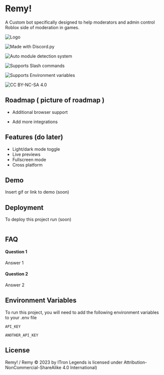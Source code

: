 # Remy! 
A Custom bot specifically designed to help moderators and admin control Roblox side of moderation in games. 



![Logo](https://cdn.discordapp.com/attachments/1121718424398221373/1158021113264230430/Picsart_23-10-01_17-41-28-154.png)


![Made with Discord.py](https://img.shields.io/badge/Made%20with%20Discord.py-0388cb?style=flat&logo=discord&logoColor=white)

![Auto module detection system ](https://img.shields.io/badge/Auto%20module%20detection%20system-4c04ba?style=flat&logo=Discogs&logoColor=Black)

![Supports Slash commands](https://img.shields.io/badge/Supports%20Slash%20commands-0059b3?style=flat&logo=slashdot&logoColor=white)

![Supports Environment variables](https://img.shields.io/badge/Supports%20Environment%20variables-.ENV-black?labelColor=4d4dff&style=flat&logo=dotenv&logoColor=white)

![CC BY-NC-SA 4.0](https://img.shields.io/badge/CC%20BY--NC--SA%204.0-0059b3?style=flat&logo=creativecommons&logoColor=white)


## Roadmap ( picture of roadmap )

- Additional browser support

- Add more integrations


## Features (do later)

- Light/dark mode toggle
- Live previews
- Fullscreen mode
- Cross platform


## Demo

Insert gif or link to demo (soon)


## Deployment

To deploy this project run (soon)

```soon
```


## FAQ

#### Question 1

Answer 1

#### Question 2

Answer 2


## Environment Variables

To run this project, you will need to add the following environment variables to your .env file

`API_KEY`

`ANOTHER_API_KEY`


## License

Remy! / Remy © 2023 by ITron Legends is licensed under Attribution-NonCommercial-ShareAlike 4.0 International)

